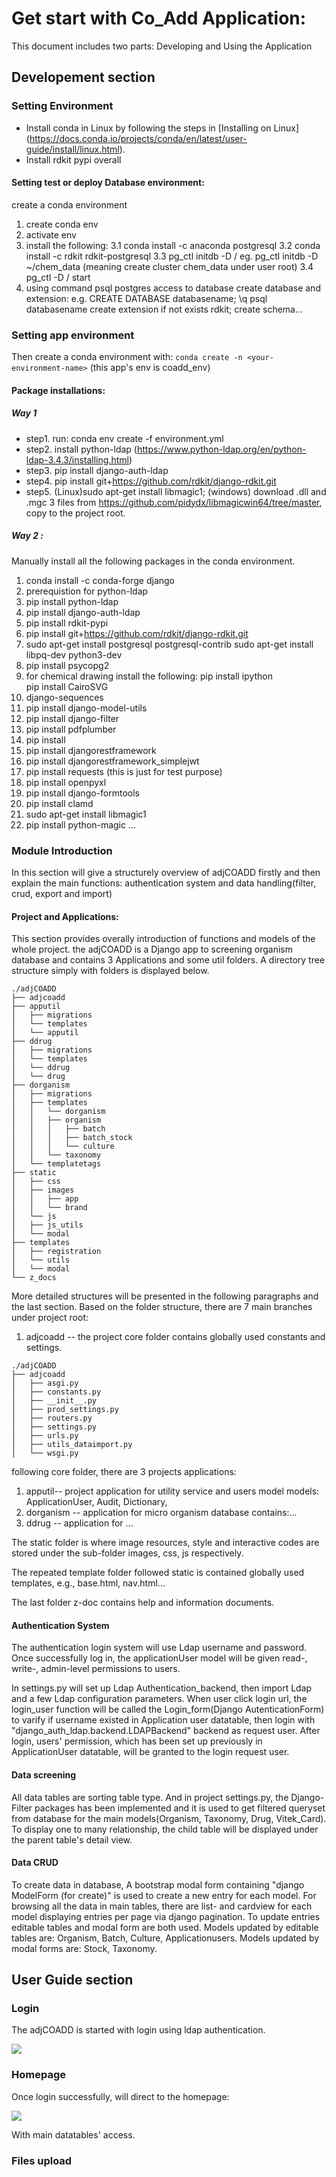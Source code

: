 # Get start with Co_Add Application:

This document includes two parts: Developing and Using the Application

## Developement section

### Setting Environment

- Install conda in Linux by following the steps in [Installing on Linux] (https://docs.conda.io/projects/conda/en/latest/user-guide/install/linux.html).
- Install rdkit pypi overall

#### Setting test or deploy Database environment:

create a conda environment

1. create conda env <your env name>
2. activate env
3. install the following:
   3.1 conda install -c anaconda postgresql
   3.2 conda install -c rdkit rdkit-postgresql
   3.3 pg_ctl initdb -D <path>/<your cluster name> eg. pg_ctl initdb -D ~/chem_data (meaning create cluster chem_data under user root)
   3.4 pg_ctl -D <path>/<your cluster name> start
4. using command psql postgres access to database create database and extension:
   e.g. CREATE DATABASE databasename;
   \q
   psql databasename
   create extension if not exists rdkit;
   create schema...

### Setting app environment

Then create a conda environment with: `conda create -n <your-environment-name>` (this app's env is coadd_env)

#### Package installations:

##### Way 1

- step1. run: conda env create -f environment.yml
- step2. install python-ldap (https://www.python-ldap.org/en/python-ldap-3.4.3/installing.html)
- step3. pip install django-auth-ldap
- step4. pip install git+https://github.com/rdkit/django-rdkit.git
- step5. (Linux)sudo apt-get install libmagic1; (windows) download .dll and .mgc 3 files from https://github.com/pidydx/libmagicwin64/tree/master, copy to the project root.

##### Way 2 :

Manually install all the following packages in the conda environment.

1. conda install -c conda-forge django
2. prerequistion for python-ldap
3. pip install python-ldap
4. pip install django-auth-ldap
5. pip install rdkit-pypi
6. pip install git+https://github.com/rdkit/django-rdkit.git
7. sudo apt-get install postgresql postgresql-contrib
   sudo apt-get install libpq-dev python3-dev
8. pip install psycopg2
9. for chemical drawing install the following:
   pip install ipython  
   pip install CairoSVG
10. django-sequences
11. pip install django-model-utils
12. pip install django-filter
13. pip install pdfplumber
14. pip install
15. pip install djangorestframework
16. pip install djangorestframework_simplejwt
17. pip install requests
    (this is just for test purpose)
18. pip install openpyxl
19. pip install django-formtools
20. pip install clamd
21. sudo apt-get install libmagic1
22. pip install python-magic
    ...

### Module Introduction

In this section will give a structurely overview of adjCOADD firstly and then explain the main functions: authentication system and data handling(filter, crud, export and import)

#### Project and Applications:

This section provides overally introduction of functions and models of the whole project.
the adjCOADD is a Django app to screening organism database and contains 3 Applications and some util folders. A directory tree structure simply with folders is displayed below.

```
./adjCOADD
├── adjcoadd
├── apputil
│   ├── migrations
│   └── templates
│   └── apputil
├── ddrug
│   ├── migrations
│   └── templates
│   └── ddrug
│   └── drug
├── dorganism
│   ├── migrations
│   ├── templates
│   │   └── dorganism
│   │   ├── organism
│   │   │   ├── batch
│   │   │   ├── batch_stock
│   │   │   └── culture
│   │   └── taxonomy
│   └── templatetags
├── static
│   ├── css
│   ├── images
│   │   ├── app
│   │   └── brand
│   └── js
│   ├── js_utils
│   └── modal
├── templates
│   ├── registration
│   └── utils
│   └── modal
└── z_docs
```

More detailed structures will be presented in the following paragraphs and the last section.
Based on the folder structure, there are 7 main branches under project root:

1. adjcoadd -- the project core folder contains globally used constants and settings.

```
./adjCOADD
├── adjcoadd
│   ├── asgi.py
│   ├── constants.py
│   ├── __init__.py
│   ├── prod_settings.py
│   ├── routers.py
│   ├── settings.py
│   ├── urls.py
│   ├── utils_dataimport.py
│   └── wsgi.py
```

following core folder, there are 3 projects applications:

1. apputil-- project application for utility service and users model
   models: ApplicationUser, Audit, Dictionary,
2. dorganism -- application for micro organism database
   contains:...
3. ddrug -- application for ...

The static folder is where image resources, style and interactive codes are stored under the sub-folder images, css, js respectively.

The repeated template folder followed static is contained globally used templates, e.g., base.html, nav.html...

The last folder z-doc contains help and information documents.

#### Authentication System

The authentication login system will use Ldap username and password. Once successfully log in, the applicationUser model will be given read-, write-, admin-level permissions to users.

In settings.py will set up Ldap Authentication_backend, then import Ldap and a few Ldap configuration parameters.
When user click login url, the login_user function will be called the Login_form(Django AutenticationForm) to varify if username existed in Application user datatable, then login with "django_auth_ldap.backend.LDAPBackend" backend as request user.
After login, users' permission, which has been set up previously in ApplicationUser datatable, will be granted to the login request user.

#### Data screening

All data tables are sorting table type. And in project settings.py, the Django-Filter packages has been implemented and it is used to get filtered queryset from database for the main models(Organism, Taxonomy, Drug, Vitek_Card).
To display one to many relationship, the child table will be displayed under the parent table's detail view.

#### Data CRUD

To create data in database, A bootstrap modal form containing "django ModelForm (for create)" is used to create a new entry for each model.
For browsing all the data in main tables, there are list- and cardview for each model displaying entries per page via django pagination.
To update entries editable tables and modal form are both used. Models updated by editable tables are: Organism, Batch, Culture, Applicationusers. Models updated by modal forms are: Stock, Taxonomy.

## User Guide section

### Login

The adjCOADD is started with login using ldap authentication.

<img src="https://github.com/CO-ADD/adjCOADD/blob/main/static/images/app/CoAdd_Login.png" />

### Homepage

Once login successfully, will direct to the homepage:

<img src="https://github.com/CO-ADD/adjCOADD/blob/main/static/images/app/CoAdd_Home.png" />

With main datatables' access.

### Files upload
